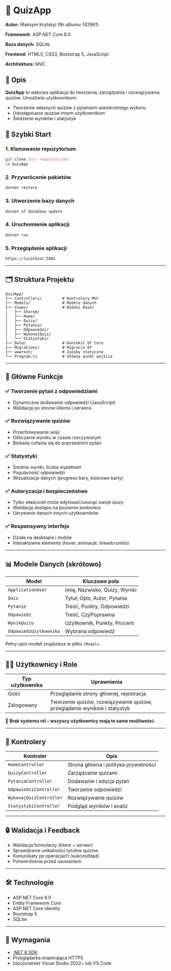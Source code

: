 # 🎯 QuizApp

**Autor:** Maksym Krytskyi  (Nr albumu	142961)

**Framework:** ASP.NET Core 8.0

**Baza danych:** SQLite

**Frontend:** HTML5, CSS3, Bootstrap 5, JavaScript

**Architektura:** MVC

## 📝 Opis

**QuizApp** to webowa aplikacja do tworzenia, zarządzania i rozwiązywania quizów. Umożliwia użytkownikom:

* Tworzenie własnych quizów z pytaniami wielokrotnego wyboru
* Udostępnianie quizów innym użytkownikom
* Śledzenie wyników i statystyk

## 🚀 Szybki Start

### 1. Klonowanie repozytorium

```bash
git clone [url-repozytorium]
cd QuizApp
```

### 2. Przywrócenie pakietów

```bash
dotnet restore
```

### 3. Utworzenie bazy danych

```bash
dotnet ef database update
```

### 4. Uruchomienie aplikacji

```bash
dotnet run
```

### 5. Przeglądanie aplikacji

```
https://localhost:5001
```

---

## 🗂 Struktura Projektu

```
QuizApp/
├── Controllers/         # Kontrolery MVC
├── Models/              # Modele danych
├── Views/               # Widoki Razor
│   ├── Shared/
│   ├── Home/
│   ├── Quizy/
│   ├── Pytania/
│   ├── Odpowiedzi/
│   ├── WykonajQuiz/
│   └── Statystyki/
├── Data/                # Kontekst EF Core
├── Migrations/          # Migracje EF
├── wwwroot/             # Zasoby statyczne
└── Program.cs           # Główny punkt wejścia
```

---

## 🧩 Główne Funkcje

### ✅ Tworzenie pytań z odpowiedziami

* Dynamiczne dodawanie odpowiedzi (JavaScript)
* Walidacja po stronie klienta i serwera

### ✅ Rozwiązywanie quizów

* Przechowywanie sesji
* Obliczanie wyniku w czasie rzeczywistym
* Blokada cofania się do poprzednich pytań

### ✅ Statystyki

* Średnie wyniki, liczba wypełnień
* Popularność odpowiedzi
* Wizualizacja danych (progress bary, kolorowe karty)

### ✅ Autoryzacja i bezpieczeństwo

* Tylko właściciel może edytować/usunąć swoje quizy
* Walidacja dostępu na poziomie kontrolera
* Ukrywanie danych innych użytkowników

### ✅ Responsywny interfejs

* Działa na desktopie i mobile
* Interaktywne elementy (hover, animacje, breadcrumbs)

---

## 📊 Modele Danych (skrótowo)

| Model                  | Kluczowe pola                 |
| ---------------------- | ----------------------------- |
| `ApplicationUser`      | Imię, Nazwisko, Quizy, Wyniki |
| `Quiz`                 | Tytuł, Opis, Autor, Pytania   |
| `Pytanie`              | Treść, Punkty, Odpowiedzi     |
| `Odpowiedz`            | Treść, CzyPoprawna            |
| `WynikQuizu`           | Użytkownik, Punkty, Procent   |
| `OdpowiedzUzytkownika` | Wybrana odpowiedź             |

Pełny opis modeli znajdziesz w pliku `/Models`.

---

## 🧑‍💻 Użytkownicy i Role

| Typ użytkownika | Uprawnienia                                                              |
| --------------- | ------------------------------------------------------------------------ |
| Gość            | Przeglądanie strony głównej, rejestracja                                 |
| Zalogowany      | Tworzenie quizów, rozwiązywanie quizów, przeglądanie wyników i statystyk |

🔐 **Brak systemu ról – wszyscy użytkownicy mają te same możliwości.**

---

## 📂 Kontrolery

| Kontroler               | Opis                                 |
| ----------------------- | ------------------------------------ |
| `HomeController`        | Strona główna i polityka prywatności |
| `QuizyController`       | Zarządzanie quizami                  |
| `PytaniaController`     | Dodawanie i edycja pytań             |
| `OdpowiedziController`  | Tworzenie odpowiedzi                 |
| `WykonajQuizController` | Rozwiązywanie quizów                 |
| `StatystykiController`  | Podgląd wyników i analiz             |

---

## 🔒 Walidacja i Feedback

* Walidacja formularzy (klient + serwer)
* Sprawdzanie unikalności tytułów quizów
* Komunikaty po operacjach (sukces/błąd)
* Potwierdzenia przed usuwaniem

---

## 🛠 Technologie

* ASP.NET Core 8.0
* Entity Framework Core
* ASP.NET Core Identity
* Bootstrap 5
* SQLite

---

## 📌 Wymagania

* [.NET 8 SDK](https://dotnet.microsoft.com/download)
* Przeglądarka wspierająca HTTPS
* (opcjonalnie) Visual Studio 2022+ lub VS Code



